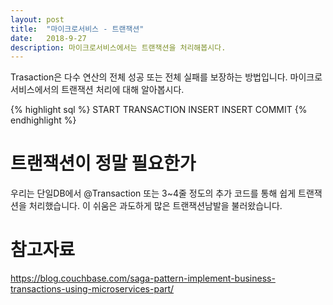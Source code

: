 ```yaml
---
layout: post
title:  "마이크로서비스 - 트랜잭션"
date:   2018-9-27
description: 마이크로서비스에서는 트랜잭션을 처리해봅시다.
---
```

<p class="intro"><span class="dropcap">T</span>rasaction은 다수 연산의 전체 성공 또는 전체 실패를 보장하는 방법입니다. 마이크로서비스에서의 트랜잭션 처리에 대해 알아봅시다.</p>
{% highlight sql %}
START TRANSACTION
INSERT
INSERT
COMMIT
{% endhighlight %}

# 트랜잭션이 정말 필요한가
우리는 단일DB에서 @Transaction 또는 3~4줄 정도의 추가 코드를 통해 쉽게 트랜잭션을 처리했습니다. 이 쉬움은 과도하게 많은 트랜잭션남발을 불러왔습니다.

# 참고자료
<https://blog.couchbase.com/saga-pattern-implement-business-transactions-using-microservices-part/>
